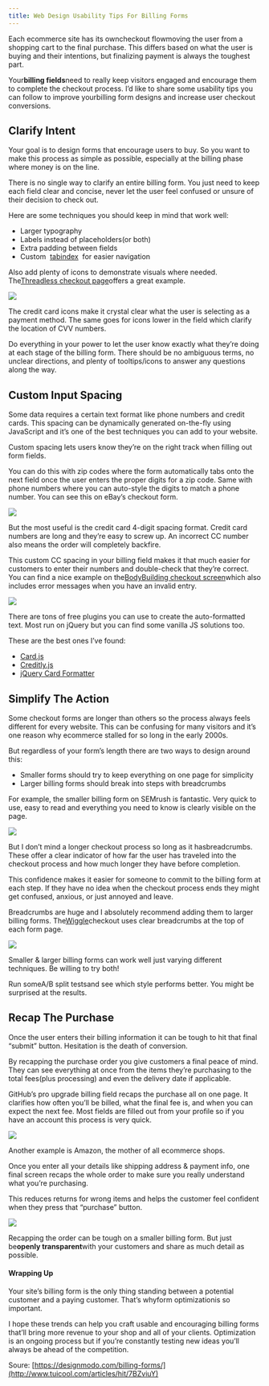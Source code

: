 ```yaml
---
title: Web Design Usability Tips For Billing Forms
---
```


Each ecommerce site has its owncheckout flowmoving the user from a shopping cart to the final purchase. This differs based on what the user is buying and their intentions, but finalizing payment is always the toughest part.

Your**billing fields**need to really keep visitors engaged and encourage them to complete the checkout process. I’d like to share some usability tips you can follow to improve yourbilling form designs and increase user checkout conversions.

## Clarify Intent

Your goal is to design forms that encourage users to buy. So you want to make this process as simple as possible, especially at the billing phase where money is on the line.

There is no single way to clarify an entire billing form. You just need to keep each field clear and concise, never let the user feel confused or unsure of their decision to check out.

Here are some techniques you should keep in mind that work well:

* Larger typography
* Labels instead of placeholders\(or both\)
* Extra padding between fields
* Custom 
  [tabindex](https://developer.mozilla.org/en-US/docs/Web/HTML/Global_attributes/tabindex)
   for easier navigation

Also add plenty of icons to demonstrate visuals where needed. The[Threadless checkout page](https://www.threadless.com/)offers a great example.

![](http://img0.tuicool.com/MBbAjyF.jpg!web)

The credit card icons make it crystal clear what the user is selecting as a payment method. The same goes for icons lower in the field which clarify the location of CVV numbers.

Do everything in your power to let the user know exactly what they’re doing at each stage of the billing form. There should be no ambiguous terms, no unclear directions, and plenty of tooltips/icons to answer any questions along the way.

## Custom Input Spacing

Some data requires a certain text format like phone numbers and credit cards. This spacing can be dynamically generated on-the-fly using JavaScript and it’s one of the best techniques you can add to your website.

Custom spacing lets users know they’re on the right track when filling out form fields.

You can do this with zip codes where the form automatically tabs onto the next field once the user enters the proper digits for a zip code. Same with phone numbers where you can auto-style the digits to match a phone number. You can see this on eBay’s checkout form.

![](http://img0.tuicool.com/JFZRNzf.jpg!web)

But the most useful is the credit card 4-digit spacing format. Credit card numbers are long and they’re easy to screw up. An incorrect CC number also means the order will completely backfire.

This custom CC spacing in your billing field makes it that much easier for customers to enter their numbers and double-check that they’re correct. You can find a nice example on the[BodyBuilding checkout screen](https://www.bodybuilding.com/)which also includes error messages when you have an invalid entry.

![](http://img1.tuicool.com/byumeaz.jpg!web)

There are tons of free plugins you can use to create the auto-formatted text. Most run on jQuery but you can find some vanilla JS solutions too.

These are the best ones I’ve found:

* [Card.js](https://jessepollak.github.io/card/)
* [Creditly.js](http://wangjohn.github.io/creditly/)
* [jQuery Card Formatter](https://github.com/lopezton/jquery-creditcard-formatter)

## Simplify The Action

Some checkout forms are longer than others so the process always feels different for every website. This can be confusing for many visitors and it’s one reason why ecommerce stalled for so long in the early 2000s.

But regardless of your form’s length there are two ways to design around this:

* Smaller forms should try to keep everything on one page for simplicity
* Larger billing forms should break into steps with breadcrumbs

For example, the smaller billing form on SEMrush is fantastic. Very quick to use, easy to read and everything you need to know is clearly visible on the page.

![](http://img2.tuicool.com/Qf6Zz2Q.jpg!web)

But I don’t mind a longer checkout process so long as it hasbreadcrumbs. These offer a clear indicator of how far the user has traveled into the checkout process and how much longer they have before completion.

This confidence makes it easier for someone to commit to the billing form at each step. If they have no idea when the checkout process ends they might get confused, anxious, or just annoyed and leave.

Breadcrumbs are huge and I absolutely recommend adding them to larger billing forms. The[Wiggle](https://www.wiggle.com/)checkout uses clear breadcrumbs at the top of each form page.

![](http://img0.tuicool.com/rUBJzuY.jpg!web)

Smaller & larger billing forms can work well just varying different techniques. Be willing to try both!

Run someA/B split testsand see which style performs better. You might be surprised at the results.

## Recap The Purchase

Once the user enters their billing information it can be tough to hit that final “submit” button. Hesitation is the death of conversion.

By recapping the purchase order you give customers a final peace of mind. They can see everything at once from the items they’re purchasing to the total fees\(plus processing\) and even the delivery date if applicable.

GitHub’s pro upgrade billing field recaps the purchase all on one page. It clarifies how often you’ll be billed, what the final fee is, and when you can expect the next fee. Most fields are filled out from your profile so if you have an account this process is very quick.

![](http://img1.tuicool.com/ZjeiMzN.jpg!web)

Another example is Amazon, the mother of all ecommerce shops.

Once you enter all your details like shipping address & payment info, one final screen recaps the whole order to make sure you really understand what you’re purchasing.

This reduces returns for wrong items and helps the customer feel confident when they press that “purchase” button.

![](http://img2.tuicool.com/FNrEnuq.jpg!web)

Recapping the order can be tough on a smaller billing form. But just be**openly transparent**with your customers and share as much detail as possible.

#### Wrapping Up

Your site’s billing form is the only thing standing between a potential customer and a paying customer. That’s whyform optimizationis so important.

I hope these trends can help you craft usable and encouraging billing forms that’ll bring more revenue to your shop and all of your clients. Optimization is an ongoing process but if you’re constantly testing new ideas you’ll always be ahead of the competition.



Soure: [https://designmodo.com/billing-forms/](http://www.tuicool.com/articles/hit/7BZviuY)

